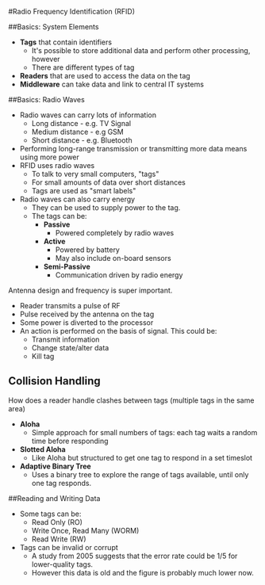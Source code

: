 #Radio Frequency Identification (RFID)

##Basics: System Elements
* **Tags** that contain identifiers
    * It's possible to store additional data and perform other processing, however
    * There are different types of tag
* **Readers** that are used to access the data on the tag
* **Middleware** can take data and link to central IT systems

##Basics: Radio Waves
* Radio waves can carry lots of information
    * Long distance - e.g. TV Signal
    * Medium distance - e.g GSM
    * Short distance - e.g. Bluetooth
* Performing long-range transmission or transmitting more data means using more power
* RFID uses radio waves
    * To talk to very small computers, "tags"
    * For small amounts of data over short distances
    * Tags are used as "smart labels"
* Radio waves can also carry energy
    * They can be used to supply power to the tag.
    * The tags can be:
        * **Passive**
            * Powered completely by radio waves
        * **Active**
            * Powered by battery
            * May also include on-board sensors
        * **Semi-Passive**
            * Communication driven by radio energy

Antenna design and frequency is super important.

* Reader transmits a pulse of RF
* Pulse received by the antenna on the tag
* Some power is diverted to the processor
* An action is performed on the basis of signal. This could be:
    * Transmit information
    * Change state/alter data
    * Kill tag

## Collision Handling

How does a reader handle clashes between tags (multiple tags in the same area)

* **Aloha**
    * Simple approach for small numbers of tags: each tag waits a random time before responding
* **Slotted Aloha**
    * Like Aloha but structured to get one tag to respond in a set timeslot
* **Adaptive Binary Tree**
    * Uses a binary tree to explore the range of tags available, until only one tag responds.

##Reading and Writing Data
* Some tags can be:
    * Read Only (RO)
    * Write Once, Read Many (WORM)
    * Read Write (RW)
* Tags can be invalid or corrupt
    * A study from 2005 suggests that the error rate could be 1/5 for lower-quality tags.
    * However this data is old and the figure is probably much lower now.
